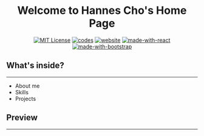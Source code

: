 <div align="center">

# Welcome to Hannes Cho's Home Page

[![MIT License](https://img.shields.io/badge/LICENCE-MIT-blue.svg)](https://github.com/HannesCho/main/blob/master/Licence) [![codes](https://img.shields.io/badge/codes-Github-green.svg)](https://github.com/HannesCho/main) [![website](https://img.shields.io/badge/website-up-lightgreem.svg)](https://hannescho.github.io/main/) [![made-with-react](https://img.shields.io/badge/Made%20with-React-lightblue.svg)](https://reactjs.org/) [![made-with-bootstrap](https://img.shields.io/badge/Made%20with-bootstrap-purple.svg)](https://getbootstrap.com/)

</div>

## What's inside?

---

- About me
- Skills
- Projects

## Preview

---
